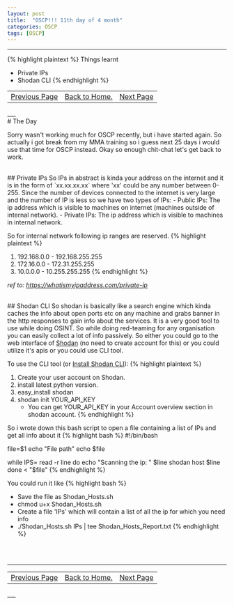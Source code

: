 ```yaml
---
layout: post
title:  "OSCP!!! 11th day of 4 month"
categories: OSCP
tags: [OSCP]
---
```


___
{% highlight plaintext %}
Things learnt
- Private IPs
- Shodan CLI
{% endhighlight %}

<table>
<td align="left"><a href="https://hellboyb2.github.io/oscp/2019/05/12/10_day_of_4_month.html" class="btn"><span class="icon"></span>Previous Page</a></td>
<td align="center"><a href="https://hellboyb2.github.io" class="btn"><span class="icon"></span>Back to Home.</a></td>
<td align="right"><a href="https://hellboyb2.github.io/oscp/2019/05/12/12_day_of_4_month.html" class="btn"><span class="icon"></span>Next Page</a></td>
</table>
___

<br>
# The Day

Sorry wasn't working much for OSCP recently, but i have started again. So actually i got break from my MMA training so i guess next 25 days i would use that time for OSCP instead. Okay so enough chit-chat let's get back to work.

<br>
## Private IPs
So IPs in abstract is kinda your address on the internet and it is in the form of `xx.xx.xx.xx` where 'xx' could be any number between 0-255. Since the number of devices connected to the internet is very large and the number of IP is less so we have two types of IPs:
- Public IPs: The ip address which is visible to machines on internet (machines outside of internal network).
- Private IPs: The ip address which is visible to machines in internal network.

So for internal network following ip ranges are reserved.
{% highlight plaintext %}
1. 192.168.0.0 - 192.168.255.255
2. 172.16.0.0 - 172.31.255.255
3. 10.0.0.0 - 10.255.255.255
{% endhighlight %}

<i>ref to: <a href="https://whatismyipaddress.com/private-ip">https://whatismyipaddress.com/private-ip</a></i>

<br>
## Shodan CLI
So shodan is basically like a search engine which kinda caches the info about open ports etc on any machine and grabs banner in the http responses to gain info about the services. It is a very good tool to use while doing OSINT. So while doing red-teaming for any organisation you can easily collect a lot of info passively. So either you could go to the web interface of <a href="https://www.shodan.io/">Shodan</a> (no need to create account for this)  or you could utilize it's apis or you could use CLI tool.

To use the CLI tool (or <a href="https://cli.shodan.io/">Install Shodan CLI</a>):
{% highlight plaintext %}
1. Create your user account on Shodan.
2. install latest python version.
3. easy_install shodan
4. shodan init YOUR_API_KEY
	- You can get YOUR_API_KEY in your Account overview section in shodan account.
{% endhighlight %}

So i wrote down this bash script to open a file containing a list of IPs and get all info about it
{% highlight bash %}
#!/bin/bash

file=$1
echo "File path"
echo $file

while IPS= read -r line
do
    echo "Scanning the ip: " $line
    shodan host $line
done < "$file"
{% endhighlight %}

You could run it like
{% highlight bash %}
- Save the file as Shodan_Hosts.sh
- chmod u+x Shodan_Hosts.sh
- Create a file 'IPs' which will contain a list of all the ip for which you need info
- ./Shodan_Hosts.sh IPs | tee Shodan_Hosts_Report.txt
{% endhighlight %}

<br>
<br>

___
<table>
<td align="left"><a href="https://hellboyb2.github.io/oscp/2019/05/12/10_day_of_4_month.html" class="btn"><span class="icon"></span>Previous Page</a></td>
<td align="center"><a href="https://hellboyb2.github.io" class="btn"><span class="icon"></span>Back to Home.</a></td>
<td align="right"><a href="https://hellboyb2.github.io/oscp/2019/05/12/12_day_of_4_month.html" class="btn"><span class="icon"></span>Next Page</a></td>
</table>
___
